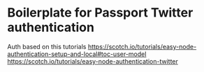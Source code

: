 # Boilerplate for Passport Twitter authentication

Auth based on this tutorials
<https://scotch.io/tutorials/easy-node-authentication-setup-and-local#toc-user-model>
<https://scotch.io/tutorials/easy-node-authentication-twitter>
